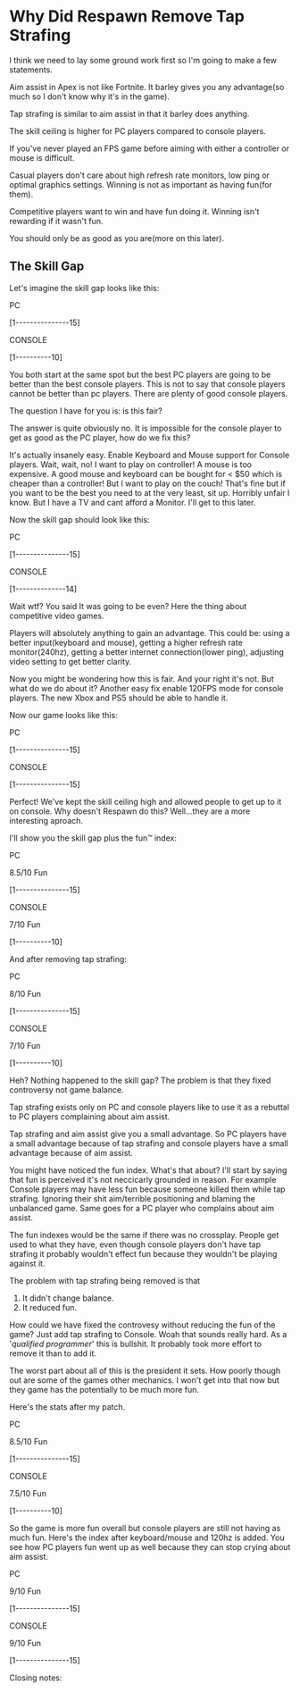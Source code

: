 ﻿# Why Did Respawn Remove Tap Strafing

I think we need to lay some ground work first so I'm going to make a few statements.

Aim assist in Apex is not like Fortnite. It barley gives you any advantage(so much so I don't know why it's in the game).

Tap strafing is similar to aim assist in that it barley does anything.

The skill ceiling is higher for PC players compared to console players.

If you've never played an FPS game before aiming with either a controller or mouse is difficult.

Casual players don't care about high refresh rate monitors, low ping or optimal graphics settings. Winning is not as important as having fun(for them). 

Competitive players want to win and have fun doing it. Winning isn't rewarding if it wasn't fun.

You should only be as good as you are(more on this later).

## The Skill Gap

Let's imagine the skill gap looks like this:

PC 

[1---------------15]

CONSOLE 

[1----------10]

You both start at the same spot but the best PC players are going to be better than the best console players. 
This is not to say that console players cannot be better than pc players.
There are plenty of good console players.

The question I have for you is: is this fair?

The answer is quite obviously no. It is impossible for the console player to get as good as the PC player, how do we fix this?

It's actually insanely easy. Enable Keyboard and Mouse support for Console players. Wait, wait, no! I want to play on controller! A mouse is too expensive. A good mouse and keyboard can be bought for < $50 which is cheaper than a controller!
But I want to play on the couch! That's fine but if you want to be the best you need to at the very least, sit up. Horribly unfair I know. But I have a TV and cant afford a Monitor. I'll get to this later.

Now the skill gap should look like this:

PC 

[1---------------15]

CONSOLE 

[1--------------14]

Wait wtf? You said It was going to be even? Here the thing about competitive video games. 

Players will absolutely anything to gain an advantage. This could be: using a better input(keyboard and mouse), getting a higher refresh rate monitor(240hz), getting a better internet connection(lower ping), adjusting video setting to get better clarity.

Now you might be wondering how this is fair. And your right it's not. But what do we do about it? Another easy fix enable 120FPS mode for console players. The new Xbox and PS5 should be able to handle it.

Now our game looks like this:

PC 

[1---------------15]

CONSOLE 

[1---------------15]

Perfect! We've kept the skill ceiling high and allowed people to get up to it on console. 
Why doesn't Respawn do this? Well...they are a more interesting aproach. 

I'll show you the skill gap plus the fun™ index:

PC 

8.5/10 Fun

[1---------------15]

CONSOLE 

7/10 Fun

[1----------10]

And after removing tap strafing:

PC 

8/10 Fun

[1---------------15]

CONSOLE 

7/10 Fun

[1----------10]

Heh? Nothing happened to the skill gap? The problem is that they fixed controversy not game balance. 

Tap strafing exists only on PC and console players like to use it as a rebuttal to PC players complaining about aim assist. 

Tap strafing and aim assist give you a small advantage. So PC players have a small advantage because of tap strafing and console players have a small advantage because of aim assist. 

You might have noticed the fun index. What's that about?
I'll start by saying that fun is perceived it's not neccicarly grounded in reason.
For example Console players may have less fun because someone killed them while tap strafing. Ignoring their shit aim/terrible positioning and blaming the unbalanced game.
Same goes for a PC player who complains about aim assist.

The fun indexes would be the same if there was no crossplay. People get used to what they have, even though console players don't have tap strafing it probably wouldn't effect fun because they wouldn't be playing against it.

The problem with tap strafing being removed is that

1. It didn't change balance.
2. It reduced fun.

How could we have fixed the controvesy without reducing the fun of the game? Just add tap strafing to Console. Woah that sounds really hard. 
As a '*qualified programmer*' this is bullshit. It probably took more effort to remove it than to add it. 

The worst part about all of this is the president it sets. How poorly though out are some of the games other mechanics. I won't get into that now but they game has the potentially to be much more fun.

Here's the stats after my patch.

PC 

8.5/10 Fun

[1---------------15]

CONSOLE 

7.5/10 Fun

[1----------10]

So the game is more fun overall but console players are still not having as much fun. Here's the index after keyboard/mouse and 120hz is added. You see how PC players fun went up as well because they can stop crying about aim assist.

PC 

9/10 Fun

[1---------------15]

CONSOLE 

9/10 Fun

[1---------------15]

Closing notes:





















